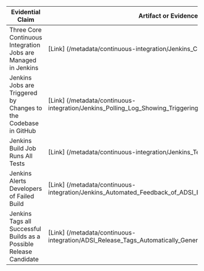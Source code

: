 | Evidential Claim  | Artifact or Evidence |
| ------------- | ------------- |
| Three Core Continuous Integration Jobs are Managed in Jenkins  | [Link] (/metadata/continuous-integration/Jenkins_Console_with_Jobs.jpg)  |
| Jenkins Jobs are Triggered by Changes to the Codebase in GitHub  | [Link] (/metadata/continuous-integration/Jenkins_Polling_Log_Showing_Triggering_Change_in_GitHub.jpg)  |
| Jenkins Build Job Runs All Tests  | [Link] (/metadata/continuous-integration/Jenkins_Test_Invocation_Results.jpg)  |
| Jenkins Alerts Developers of Failed Build  | [Link] (/metadata/continuous-integration/Jenkins_Automated_Feedback_of_ADSI_Build_Failure.jpg)  |
| Jenkins Tags all Successful Builds as a Possible Release Candidate | [Link] (/metadata/continuous-integration/ADSI_Release_Tags_Automatically_Generated_in_GitHub_by_Jenkins.jpg)  |